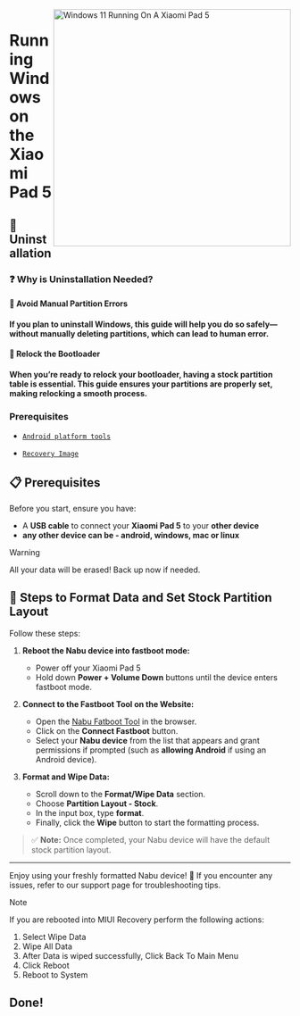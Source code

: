 <img align="right" src="https://raw.githubusercontent.com/erdilS/Port-Windows-11-Xiaomi-Pad-5/main/nabu.png" width="425" alt="Windows 11 Running On A Xiaomi Pad 5">

# Running Windows on the Xiaomi Pad 5

## 🧹 Uninstallation

### ❓ Why is Uninstallation Needed?

#### 🔹 Avoid Manual Partition Errors
#### If you plan to uninstall Windows, this guide will help you do so safely—without manually deleting partitions, which can lead to **human error**.

#### 🔹 Relock the Bootloader
#### When you’re ready to **relock your bootloader**, having a stock partition table is essential. This guide ensures your partitions are properly set, making relocking a smooth process.

### Prerequisites

- [```Android platform tools```](https://developer.android.com/studio/releases/platform-tools)
  
- [```Recovery Image```](https://github.com/erdilS/Port-Windows-11-Xiaomi-Pad-5/releases/download/1.0/recovery.img)


## 📋 Prerequisites

Before you start, ensure you have:
- A **USB cable** to connect your **Xiaomi Pad 5** to your **other device**
- **any other device can be - android, windows, mac or linux**

> [!Warning]
> All your data will be erased! Back up now if needed.
>

## 🚀 Steps to Format Data and Set Stock Partition Layout

Follow these steps:

1. **Reboot the Nabu device into fastboot mode:**
   - Power off your Xiaomi Pad 5
   - Hold down **Power + Volume Down** buttons until the device enters fastboot mode.
   
3. **Connect to the Fastboot Tool on the Website:**
   - Open the [Nabu Fatboot Tool](https://arkt-7.github.io/nabu/) in the browser.
   - Click on the **Connect Fastboot** button.
   - Select your **Nabu device** from the list that appears and grant permissions if prompted (such as **allowing Android** if using an Android device).

4. **Format and Wipe Data:**
   - Scroll down to the **Format/Wipe Data** section.
   - Choose **Partition Layout - Stock**.
   - In the input box, type **format**.
   - Finally, click the **Wipe** button to start the formatting process.

> ✅ **Note:** Once completed, your Nabu device will have the default stock partition layout.

---

Enjoy using your freshly formatted Nabu device! 🎉 If you encounter any issues, refer to our support page for troubleshooting tips.


> [!NOTE]
> If you are rebooted into MIUI Recovery perform the following actions:
> 1. Select Wipe Data
> 2. Wipe All Data
> 3. After Data is wiped successfully, Click Back To Main Menu
> 4. Click Reboot
> 5. Reboot to System

## Done!
